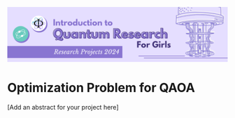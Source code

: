 ![IQRG Banner for Research Projects](../IQRG_Banner_Research_Projects_2024.png)

# Optimization Problem for QAOA

[Add an abstract for your project here]
